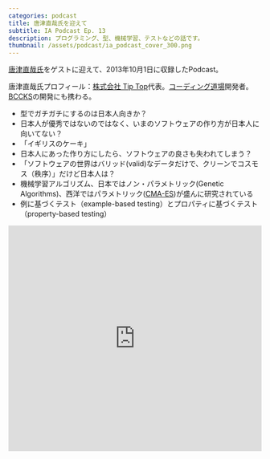 ```yaml
---
categories: podcast
title: 唐津直哉氏を迎えて
subtitle: IA Podcast Ep. 13
description: プログラミング、型、機械学習、テストなどの話です。
thumbnail: /assets/podcast/ia_podcast_cover_300.png
---
```


[唐津直哉氏](https://twitter.com/neko_no_hito)をゲストに迎えて、2013年10月1日に収録したPodcast。

唐津直哉氏プロフィール：[株式会社 Tip Top](http://tip-top.jp/)代表。[コーディング道場](http://www.coding-doujo.jp/)開発者。[BCCKS](http://bccks.jp/)の開発にも携わる。

- 型でガチガチにするのは日本人向きか？
- 日本人が優秀ではないのではなく、いまのソフトウェアの作り方が日本人に向いてない？
- 「イギリスのケーキ」
- 日本人にあった作り方にしたら、ソフトウェアの良さも失われてしまう？
- 「ソフトウェアの世界はバリッド(valid)なデータだけで、クリーンでコスモス（秩序）」だけど日本人は？
- 機械学習アルゴリズム、日本ではノン・パラメトリック(Genetic Algorithms)、西洋ではパラメトリック([CMA-ES](http://en.wikipedia.org/wiki/CMA-ES))が盛んに研究されている
- 例に基づくテスト（example-based testing）とプロパティに基づくテスト（property-based testing）

<iframe width="100%" height="450" scrolling="no" frameborder="no" src="https://w.soundcloud.com/player/?url=https%3A//api.soundcloud.com/tracks/283580770&amp;auto_play=false&amp;hide_related=false&amp;show_comments=true&amp;show_user=true&amp;show_reposts=false&amp;visual=true"></iframe>
